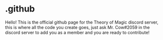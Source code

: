 # .github
Hello! This is the official github page for the Theory of Magic discord server, this is where all the code you create goes, just ask Mr. Cow#2059 in the discord server to add you as a member and you are ready to contribute!
